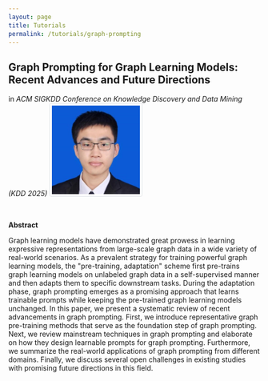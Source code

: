 ```yaml
---
layout: page
title: Tutorials
permalink: /tutorials/graph-prompting
---
```



## Graph Prompting for Graph Learning Models: Recent Advances and Future Directions

in *ACM SIGKDD Conference on Knowledge Discovery and Data Mining (KDD 2025)*
<img src="../images/profile.jpg" style="width: 11rem; padding: 0.25rem; border: 1px solid #dee2e6; border-radius: 0.25em; background-size: 2px; background-color: #fff"/>

<br>

**Abstract**

Graph learning models have demonstrated great prowess in learning expressive representations from large-scale graph data in a wide variety of real-world scenarios.
As a prevalent strategy for training powerful graph learning models, the "pre-training, adaptation" scheme first pre-trains graph learning models on unlabeled graph data in a self-supervised manner and then adapts them to specific downstream tasks.
During the adaptation phase, graph prompting emerges as a promising approach that learns trainable prompts while keeping the pre-trained graph learning models unchanged.
In this paper, we present a systematic review of recent advancements in graph prompting.
First, we introduce representative graph pre-training methods that serve as the foundation step of graph prompting.
Next, we review mainstream techniques in graph prompting and elaborate on how they design learnable prompts for graph prompting.
Furthermore, we summarize the real-world applications of graph prompting from different domains.
Finally, we discuss several open challenges in existing studies with promising future directions in this field.
